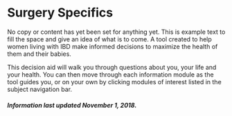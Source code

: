 <h1>Surgery Specifics</h1>

No copy or content has yet been set for anything yet.
This is example text to fill the space and give an idea of what is to come.
A tool created to help women living with IBD make informed decisions to maximize the
health of them and their babies.

This decision aid will walk you through
questions about you, your life and your health. You can then move through each information
module as the tool guides you, or on your own by clicking modules of interest listed in
the subject navigation bar.

<h5>Information last updated November 1, 2018.</h5>
